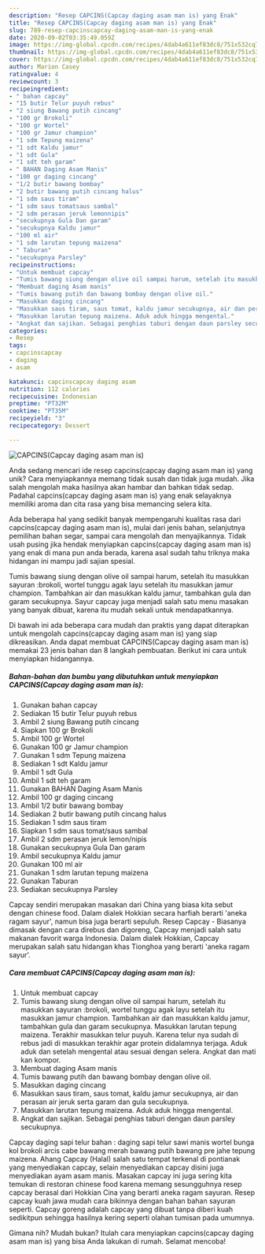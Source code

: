 ```yaml
---
description: "Resep CAPCINS(Capcay daging asam man is) yang Enak"
title: "Resep CAPCINS(Capcay daging asam man is) yang Enak"
slug: 789-resep-capcinscapcay-daging-asam-man-is-yang-enak
date: 2020-09-02T03:35:49.059Z
image: https://img-global.cpcdn.com/recipes/4dab4a611ef83dc8/751x532cq70/capcinscapcay-daging-asam-man-is-foto-resep-utama.jpg
thumbnail: https://img-global.cpcdn.com/recipes/4dab4a611ef83dc8/751x532cq70/capcinscapcay-daging-asam-man-is-foto-resep-utama.jpg
cover: https://img-global.cpcdn.com/recipes/4dab4a611ef83dc8/751x532cq70/capcinscapcay-daging-asam-man-is-foto-resep-utama.jpg
author: Marion Casey
ratingvalue: 4
reviewcount: 3
recipeingredient:
- " bahan capcay"
- "15 butir Telur puyuh rebus"
- "2 siung Bawang putih cincang"
- "100 gr Brokoli"
- "100 gr Wortel"
- "100 gr Jamur champion"
- "1 sdm Tepung maizena"
- "1 sdt Kaldu jamur"
- "1 sdt Gula"
- "1 sdt teh garam"
- " BAHAN Daging Asam Manis"
- "100 gr daging cincang"
- "1/2 butir bawang bombay"
- "2 butir bawang putih cincang halus"
- "1 sdm saus tiram"
- "1 sdm saus tomatsaus sambal"
- "2 sdm perasan jeruk lemonnipis"
- "secukupnya Gula Dan garam"
- "secukupnya Kaldu jamur"
- "100 ml air"
- "1 sdm larutan tepung maizena"
- " Taburan"
- "secukupnya Parsley"
recipeinstructions:
- "Untuk membuat capcay"
- "Tumis bawang siung dengan olive oil sampai harum, setelah itu masukkan sayuran :brokoli, wortel tunggu agak layu setelah itu masukkan jamur champion. Tambahkan air dan masukkan kaldu jamur, tambahkan gula dan garam secukupnya. Masukkan larutan tepung maizena. Terakhir masukkan telur puyuh. Karena telur nya sudah di rebus jadi di masukkan terakhir agar protein didalamnya terjaga. Aduk aduk dan setelah mengental atau sesuai dengan selera. Angkat dan mati kan kompor."
- "Membuat daging Asam manis"
- "Tumis bawang putih dan bawang bombay dengan olive oil."
- "Masukkan daging cincang"
- "Masukkan saus tiram, saus tomat, kaldu jamur secukupnya, air dan perasan air jeruk serta garam dan gula secukupnya."
- "Masukkan larutan tepung maizena. Aduk aduk hingga mengental."
- "Angkat dan sajikan. Sebagai penghias taburi dengan daun parsley secukupnya."
categories:
- Resep
tags:
- capcinscapcay
- daging
- asam

katakunci: capcinscapcay daging asam 
nutrition: 112 calories
recipecuisine: Indonesian
preptime: "PT32M"
cooktime: "PT35M"
recipeyield: "3"
recipecategory: Dessert

---
```



![CAPCINS(Capcay daging asam man is)](https://img-global.cpcdn.com/recipes/4dab4a611ef83dc8/751x532cq70/capcinscapcay-daging-asam-man-is-foto-resep-utama.jpg)

Anda sedang mencari ide resep capcins(capcay daging asam man is) yang unik? Cara menyiapkannya memang tidak susah dan tidak juga mudah. Jika salah mengolah maka hasilnya akan hambar dan bahkan tidak sedap. Padahal capcins(capcay daging asam man is) yang enak selayaknya memiliki aroma dan cita rasa yang bisa memancing selera kita.

Ada beberapa hal yang sedikit banyak mempengaruhi kualitas rasa dari capcins(capcay daging asam man is), mulai dari jenis bahan, selanjutnya pemilihan bahan segar, sampai cara mengolah dan menyajikannya. Tidak usah pusing jika hendak menyiapkan capcins(capcay daging asam man is) yang enak di mana pun anda berada, karena asal sudah tahu triknya maka hidangan ini mampu jadi sajian spesial.

Tumis bawang siung dengan olive oil sampai harum, setelah itu masukkan sayuran :brokoli, wortel tunggu agak layu setelah itu masukkan jamur champion. Tambahkan air dan masukkan kaldu jamur, tambahkan gula dan garam secukupnya. Sayur capcay juga menjadi salah satu menu masakan yang banyak dibuat, karena itu mudah sekali untuk mendapatkannya.


Di bawah ini ada beberapa cara mudah dan praktis yang dapat diterapkan untuk mengolah capcins(capcay daging asam man is) yang siap dikreasikan. Anda dapat membuat CAPCINS(Capcay daging asam man is) memakai 23 jenis bahan dan 8 langkah pembuatan. Berikut ini cara untuk menyiapkan hidangannya.

<!--inarticleads1-->

##### Bahan-bahan dan bumbu yang dibutuhkan untuk menyiapkan CAPCINS(Capcay daging asam man is):

1. Gunakan  bahan capcay
1. Sediakan 15 butir Telur puyuh rebus
1. Ambil 2 siung Bawang putih cincang
1. Siapkan 100 gr Brokoli
1. Ambil 100 gr Wortel
1. Gunakan 100 gr Jamur champion
1. Gunakan 1 sdm Tepung maizena
1. Sediakan 1 sdt Kaldu jamur
1. Ambil 1 sdt Gula
1. Ambil 1 sdt teh garam
1. Gunakan  BAHAN Daging Asam Manis
1. Ambil 100 gr daging cincang
1. Ambil 1/2 butir bawang bombay
1. Sediakan 2 butir bawang putih cincang halus
1. Sediakan 1 sdm saus tiram
1. Siapkan 1 sdm saus tomat/saus sambal
1. Ambil 2 sdm perasan jeruk lemon/nipis
1. Gunakan secukupnya Gula Dan garam
1. Ambil secukupnya Kaldu jamur
1. Gunakan 100 ml air
1. Gunakan 1 sdm larutan tepung maizena
1. Gunakan  Taburan
1. Sediakan secukupnya Parsley


Capcay sendiri merupakan masakan dari China yang biasa kita sebut dengan chinese food. Dalam dialek Hokkian secara harfiah berarti &#39;aneka ragam sayur&#39;, namun bisa juga berarti sepuluh. Resep Capcay - Biasanya dimasak dengan cara direbus dan digoreng, Capcay menjadi salah satu makanan favorit warga Indonesia. Dalam dialek Hokkian, Capcay merupakan salah satu hidangan khas Tionghoa yang berarti &#39;aneka ragam sayur&#39;. 

<!--inarticleads2-->

##### Cara membuat CAPCINS(Capcay daging asam man is):

1. Untuk membuat capcay
1. Tumis bawang siung dengan olive oil sampai harum, setelah itu masukkan sayuran :brokoli, wortel tunggu agak layu setelah itu masukkan jamur champion. Tambahkan air dan masukkan kaldu jamur, tambahkan gula dan garam secukupnya. Masukkan larutan tepung maizena. Terakhir masukkan telur puyuh. Karena telur nya sudah di rebus jadi di masukkan terakhir agar protein didalamnya terjaga. Aduk aduk dan setelah mengental atau sesuai dengan selera. Angkat dan mati kan kompor.
1. Membuat daging Asam manis
1. Tumis bawang putih dan bawang bombay dengan olive oil.
1. Masukkan daging cincang
1. Masukkan saus tiram, saus tomat, kaldu jamur secukupnya, air dan perasan air jeruk serta garam dan gula secukupnya.
1. Masukkan larutan tepung maizena. Aduk aduk hingga mengental.
1. Angkat dan sajikan. Sebagai penghias taburi dengan daun parsley secukupnya.


Capcay daging sapi telur bahan : daging sapi telur sawi manis wortel bunga kol brokoli arcis cabe bawang merah bawang putih bawang pre jahe tepung maizena. Ahang Capcay (Halal) salah satu tempat terkenal di pontianak yang menyediakan capcay, selain menyediakan capcay disini juga menyediakan ayam asam manis. Masakan capcay ini juga sering kita temukan di restoran chinese food karena memang sesungguhnya resep capcay berasal dari Hokkian Cina yang berarti aneka ragam sayuran. Resep capcay kuah jawa mudah cara bikinnya dengan bahan bahan sayuran seperti. Capcay goreng adalah capcay yang dibuat tanpa diberi kuah sedikitpun sehingga hasilnya kering seperti olahan tumisan pada umumnya. 

Gimana nih? Mudah bukan? Itulah cara menyiapkan capcins(capcay daging asam man is) yang bisa Anda lakukan di rumah. Selamat mencoba!
